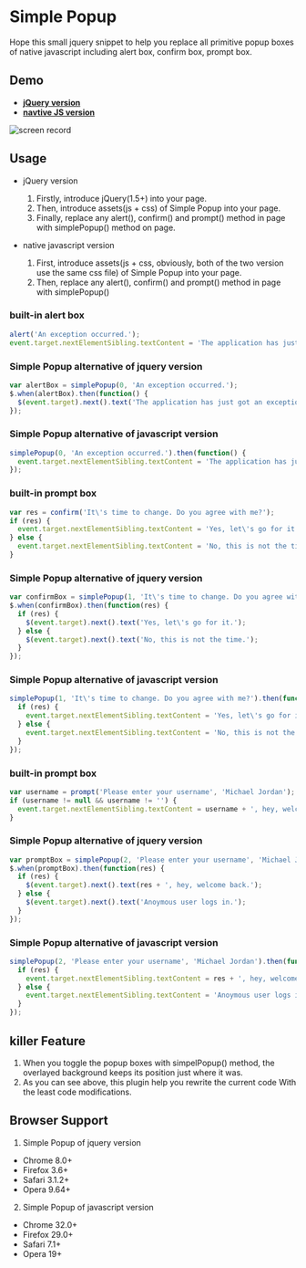 # Simple Popup
Hope this small jquery snippet to help you replace all primitive popup boxes of native javascript including alert box, confirm box, prompt box.

## Demo
- **[jQuery version](http://dabeng.github.io/Simple-Popup/jq-version.html)**
- **[navtive JS version](http://dabeng.github.io/Simple-Popup/js-version.html)**

![screen record](http://dabeng.github.io/Simple-Popup/screen-record.gif)

## Usage
- jQuery version
  1. Firstly, introduce jQuery(1.5+) into your page.
  2. Then, introduce assets(js + css) of Simple Popup into your page.
  3. Finally, replace any alert(), confirm() and prompt() method in page with simplePopup() method on page.

- native javascript version
  1. First, introduce assets(js + css, obviously, both of the two version use the same css file) of Simple Popup into your page.
  2. Then, replace any alert(), confirm() and prompt() method in page with simplePopup() 


### built-in alert box
```javascript
alert('An exception occurred.');
event.target.nextElementSibling.textContent = 'The application has just got an exception.';
```
### Simple Popup alternative of jquery version
```javascript
var alertBox = simplePopup(0, 'An exception occurred.');
$.when(alertBox).then(function() {
  $(event.target).next().text('The application has just got an exception.');
});
```
### Simple Popup alternative of javascript version
```javascript
simplePopup(0, 'An exception occurred.').then(function() {
  event.target.nextElementSibling.textContent = 'The application has just got an exception.';
});
```

### built-in prompt box
```javascript
var res = confirm('It\'s time to change. Do you agree with me?');
if (res) {
  event.target.nextElementSibling.textContent = 'Yes, let\'s go for it.';
} else {
  event.target.nextElementSibling.textContent = 'No, this is not the time.';
}
```
### Simple Popup alternative of jquery version
```javascript
var confirmBox = simplePopup(1, 'It\'s time to change. Do you agree with me?');
$.when(confirmBox).then(function(res) {
  if (res) {
    $(event.target).next().text('Yes, let\'s go for it.');
  } else {
    $(event.target).next().text('No, this is not the time.');
  }
});
```
### Simple Popup alternative of javascript version
```javascript
simplePopup(1, 'It\'s time to change. Do you agree with me?').then(function(res) {
  if (res) {
    event.target.nextElementSibling.textContent = 'Yes, let\'s go for it.';
  } else {
    event.target.nextElementSibling.textContent = 'No, this is not the time.';
  }
});
```

### built-in prompt box
```javascript
var username = prompt('Please enter your username', 'Michael Jordan');
if (username != null && username != '') {
  event.target.nextElementSibling.textContent = username + ', hey, welcome back.';
}
```
### Simple Popup alternative of jquery version
```javascript
var promptBox = simplePopup(2, 'Please enter your username', 'Michael Jordan');
$.when(promptBox).then(function(res) {
  if (res) {
    $(event.target).next().text(res + ', hey, welcome back.');
  } else {
    $(event.target).next().text('Anoymous user logs in.');
  }
});
```
### Simple Popup alternative of javascript version
```javascript
simplePopup(2, 'Please enter your username', 'Michael Jordan').then(function(res) {
  if (res) {
    event.target.nextElementSibling.textContent = res + ', hey, welcome back.';
  } else {
    event.target.nextElementSibling.textContent = 'Anoymous user logs in.';
  }
});
```
## killer Feature
1. When you toggle the popup boxes with simpelPopup() method, the overlayed background keeps its position just where it was.
2. As you can see above, this plugin help you rewrite the current code With the least code modifications.

## Browser Support
1. Simple Popup of jquery version
- Chrome 8.0+
- Firefox 3.6+
- Safari 3.1.2+
- Opera 9.64+

2. Simple Popup of javascript version
- Chrome 32.0+
- Firefox 29.0+
- Safari 7.1+
- Opera 19+
